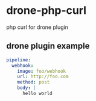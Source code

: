 # drone-php-curl

php curl for drone plugin

## drone plugin example

```yml
pipeline:
  webhook:
    image: foo/webhook
    url: http://foo.com
    method: post
    body: |
      hello world
```
